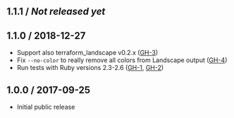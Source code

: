 ## 1.1.1 / _Not released yet_


## 1.1.0 / 2018-12-27

- Support also terraform_landscape v0.2.x ([GH-3](https://github.com/Yleisradio/yle_tf-landscape/pull/3))
- Fix `--no-color` to really remove all colors from Landscape output ([GH-4](https://github.com/Yleisradio/yle_tf-landscape/pull/4))
- Run tests with Ruby versions 2.3-2.6 ([GH-1](https://github.com/Yleisradio/yle_tf-landscape/pull/1), [GH-2](https://github.com/Yleisradio/yle_tf-landscape/pull/2))

## 1.0.0 / 2017-09-25

- Initial public release
